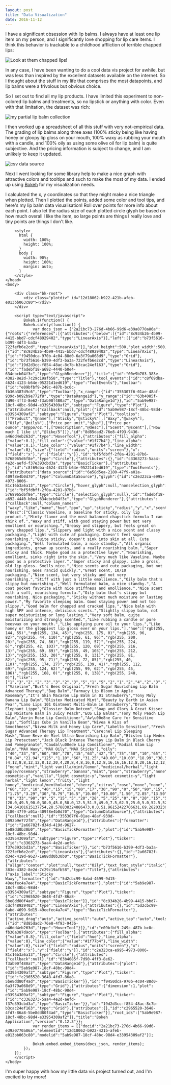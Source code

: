 ```yaml
---
layout: post
title: "Data Visualization"
date: 2016-11-12
---
```


I have a significant obsession with lip balms. I always have at least one lip item on my person, and I significantly love shopping for lip care items. I think this behavior is trackable to a childhood affliction of terrible chapped lips:

![Look at them chapped lips!](/img/chapped.jpg)

In any case, I have been wanting to do a cool data vis project for awhile, but was less than inspired by the excellent datasets available on the internet. So I thought about the stuff in my life that comprises the most datapoints, and lip balms were a frivolous but obvious choice.

So I set out to find all my lip products. I have limited this experiment to non-colored lip balms and treatments, so no lipstick or anything with color. Even with that limitation, the dataset was rich:

![my partial lip balm collection](/img/balms.jpg)

I then worked up a spreadsheet of all this stuff with very not-empirical data. The grading of lip balms along three axes (100% sticky being like having honey or gloopy lip gloss on your mouth, 100% waxy as rubbing your mouth with a candle, and 100% oily as using some olive oil for lip balm) is quite subjective. And the pricing information is subject to change, and I am unlikely to keep it updated.

![csv data source](/img/lippiespreadsheet.gif)

Next I went looking for some library help to make a nice graph with attractive colors and tooltips and such to make the most of my data. I ended up using [Bokeh](http://bokeh.pydata.org/en/latest/) for my visualization needs. 

I calculated the x, y coordinates so that they might make a nice triangle when plotted. Then I plotted the points, added some color and tool tips, and here's my lip balm data visualisation! Roll over points for more info about each point. I also let the radius size of each plotted circle glyph be based on how much overall I like the item, so large points are things I really love and tiny points are things I don't like.

<html lang="en">
    <head>
        <meta charset="utf-8">
        <title>Bokeh Plot</title>
        
<link rel="stylesheet" href="https://cdn.pydata.org/bokeh/release/bokeh-0.12.3.min.css" type="text/css" />
        
<script type="text/javascript" src="https://cdn.pydata.org/bokeh/release/bokeh-0.12.3.min.js"></script>
<script type="text/javascript">
    Bokeh.set_log_level("info");
</script>
        <style>
          html {
            width: 100%;
            height: 100%;
          }
          body {
            width: 90%;
            height: 100%;
            margin: auto;
          }
        </style>
    </head>
    <body>
        
        <div class="bk-root">
            <div class="plotdiv" id="12d18062-b922-421b-afeb-e013bb063c80"></div>
        </div>
        
        <script type="text/javascript">
            Bokeh.$(function() {
            Bokeh.safely(function() {
                var docs_json = {"2a21bc73-276d-4b66-99d6-e39a0770a86a":{"roots":{"references":[{"attributes":{"below":[{"id":"8c934b26-4b99-4415-bbd7-cdcf48929402","type":"LinearAxis"}],"left":[{"id":"b73f5616-b399-4df3-ba3a-722fefb6e2cd","type":"LinearAxis"}],"plot_height":500,"plot_width":500,"renderers":[{"id":"8c934b26-4b99-4415-bbd7-cdcf48929402","type":"LinearAxis"},{"id":"f9450dca-970b-4c04-88d0-6a3f79a068d9","type":"Grid"},{"id":"b73f5616-b399-4df3-ba3a-722fefb6e2cd","type":"LinearAxis"},{"id":"19d2d3cc-f854-48ac-8c7b-b3cac24ef163","type":"Grid"},{"id":"fadebf18-a692-4440-b0e4-634ebcb04f3c","type":"GlyphRenderer"}],"title":{"id":"00e9b703-383e-4382-8e2d-7c29c19afb58","type":"Title"},"tool_events":{"id":"c8f69dba-4624-4123-b64e-95221d1ed619","type":"ToolEvents"},"toolbar":{"id":"e09bfbf9-249c-487b-bc0c-fb36a387d9c6","type":"Toolbar"},"x_range":{"id":"355307f6-01ae-48af-939d-b092b9e772f8","type":"DataRange1d"},"y_range":{"id":"63b4085f-7d90-4ff3-8e62-f3ab90f480a7","type":"DataRange1d"}},"id":"5ab9e987-18cf-48bc-98d4-e33954309af2","subtype":"Figure","type":"Plot"},{"attributes":{"callback":null,"plot":{"id":"5ab9e987-18cf-48bc-98d4-e33954309af2","subtype":"Figure","type":"Plot"},"tooltips":[["Product","@name"],["Sticky","@sticky%"],["Waxy","@waxy%"],["Oily","@oily%"],["Price per unit","$@up"],["Price per ounce","$@ppo/oz."],["Description","@desc"],["Scent","@scent"],["How much I like it","@like/5"]]},"id":"8d85dad2-76e8-4f93-9436-a46dd4eb263d","type":"HoverTool"},{"attributes":{"fill_alpha":{"value":0.1},"fill_color":{"value":"#1f77b4"},"line_alpha":{"value":0.1},"line_color":{"value":"#1f77b4"},"line_width":{"value":0},"size":{"field":"radius","units":"screen"},"x":{"field":"x"},"y":{"field":"y"}},"id":"bf5fdbff-2f0a-4201-87b6-5768965d6f8e","type":"Circle"},{"attributes":{},"id":"c3363273-5aa4-4e2d-aefd-f37e393cbd3a","type":"BasicTicker"},{"attributes":{},"id":"c8f69dba-4624-4123-b64e-95221d1ed619","type":"ToolEvents"},{"attributes":{"data_source":{"id":"6a58d5ea-2180-47f9-a01a-409f8e4b0d70","type":"ColumnDataSource"},"glyph":{"id":"c2e323ca-e995-4973-8006-81c16b3a6a13","type":"Circle"},"hover_glyph":null,"nonselection_glyph":{"id":"bf5fdbff-2f0a-4201-87b6-5768965d6f8e","type":"Circle"},"selection_glyph":null},"id":"fadebf18-a692-4440-b0e4-634ebcb04f3c","type":"GlyphRenderer"},{"attributes":{"callback":null,"column_names":["waxy","like","name","hue","ppo","up","sticky","radius","y","x","scent","oily","desc"],"data":{"desc":["Classic Vaseline, a baseline for sticky, oily lip product.","Minty flavor and the most balanced chapstick formula I can think of.","Waxy and stiff, with good staying power but not very emollient or nourishing.","Greasy and slippery, but feels great on very chapped lips.","Slippery and light with a nice scent and classy packaging.","Light with cute af packaging. Doesn't feel super nourishing.","Quite sticky, doesn't sink into skin at all. Cute packaging.","Well formulated balm, a nice standby.","All organic ingredients, grown up scents, and a really nourishing balm.","Super sticky and thick. Maybe good as a protective layer.","Nourishing, emollient, sinks right into the skin.","Very much like Vaseline. Maybe good as a protective layer.","Super sticky and gloppy. Like a gross, old lip gloss. Smells nice.","Nice scents and cute packaging, but not nourishing. Goes rancid quickly.","Great scent, 10/10 packaging.","Nice scent, but very sticky and not very nourishing.","Stiff with just a little emollience.","Oily balm that's slippy but nourishing.","Well formulated balm, a nice standby.","A coat pocket favorite with nice stiffness and emollience.","Nice scent with a soft, nourishing formula.","Oily balm that's slippy but nourishing. Nice packaging.","Sticky without much moisture or lasting power.","My favorite sleeping balm. Good staying power and not too slippy.","Good balm for chapped and cracked lips.","Nice balm with high SPF and intense, delicious scents.","Slightly slippy balm, not super moisturizing or long lasting.","Very soft balm, quite moisturizing and strongly scented.","Like rubbing a candle or pure beeswax on your mouth.","Like applying pure oil to your lips.","Like honey or the gloppiest lip gloss ever on your lips."],"hue":["rgb(255, 144, 55)","rgb(255, 134, 45)","rgb(255, 175, 0)","rgb(255, 96, 82)","rgb(255, 44, 110)","rgb(255, 61, 96)","rgb(255, 200, 20)","rgb(255, 74, 86)","rgb(255, 119, 57)","rgb(255, 224, 6)","rgb(255, 42, 103)","rgb(255, 120, 69)","rgb(255, 216, 13)","rgb(255, 69, 89)","rgb(255, 49, 103)","rgb(255, 212, 13)","rgb(255, 153, 20)","rgb(255, 8, 131)","rgb(255, 81, 82)","rgb(255, 95, 71)","rgb(255, 72, 85)","rgb(255, 40, 110)","rgb(255, 174, 27)","rgb(255, 139, 41)","rgb(255, 112, 69)","rgb(255, 124, 62)","rgb(255, 99, 62)","rgb(255, 45, 106)","rgb(255, 168, 0)","rgb(255, 0, 138)","rgb(255, 240, 0)"],"like":["1","3","2","2","3","3","2","3","5","1","5","2","1","2","4","2","3","2","4","4","4","3","2","5","4","3","3","3","1","1","1"],"name":["Vaseline","Burt's Bees Original","Fresh Sugar Nourishing Lip Balm Advanced Therapy","Bag Balm","Farmacy Lip Bloom in Apple Rosemary","It's Skin Macaron Lip Balm in 01 Strawberry","Tony Moly Banana Lip Balm","Blistex Medicated Mint","Beauty by Earth in Asian Pear","Lano Lips 101 Ointment Multi-Balm in Strawberry","Drunk Elephant Lippe","Glossier Balm Dotcom","Soap and Glory A Great Kisser Lip Moisture Balm in Juicy Peach","EOS Lip Balms","Tony Moly Peach Lip Balm","Aerin Rose Lip Conditioner","Av\u00e8ne Care for Sensitive Lips","Softlips Cube in Vanilla Bean","Nivea A Kiss of Smoothness","Nivea Milk and Honey Lip Care","Labello Sensitive","Fresh Sugar Advanced Therapy Lip Treatment","Care:nel Lip Sleeping Mask","Nuxe Reve de Miel Ultra-Nourishing Lip Balm","Blistex Lip Medex Lip Protectant","Jack Black Intense Therapy Lip Balm in Black Cherry and Pomegranate","Caudal\u00ede Lip Conditioner","Rodial Glam Lip Balm","MAX Waxy","MAX Oily","MAX Sticky"],"oily":["40","33","0","60","80","70","15","63","42","5","75","50","10","65","75","10","15","95","60","52","62","80","20","30","50","45","45","77","0","100","0"],"ppo":["0.84","21.94","125","1.10","66","31.25","40.00","10.00","18.99","38.57","71.00","24.00","9.53","11.96","29.42","82.36","140.00","15.22","14.70","17.59","35.3","173.34","23.47","28.85","6.76","30","80.00","68.57","0","0","0"],"radius":[4,12,8,8,12,12,8,12,20,4,20,8,4,8,16,8,12,8,16,16,16,12,8,20,16,12,12,12,4,4,4],"scent":["none","mint","light vanilla/mint/lemon","medicinal/herbal","light apple/rosemary","strawberry","banana","mint","pear","strawberry","none","none","peach","fruity","peach","rose","light cosmetic-y","vanilla","light cosmetic-y","sweet cosmetic-y","light herbal","light lemon","fruity","light honey","medicinal/mentholated","cherry","citrus","rose","none","none","none"],"sticky":["60","33","10","40","15","15","80","17","30","90","0","50","90","15","10","85","15","0","20","20","15","10","55","30","40","45","10","10","0","0","100"],"up":["1.75","3.29","30","8.79","16.5","10.00","10.00","1.50","2.85","13.50","22.00","12.00","6.00","2.99","10.00","28.00","14.00","3.50","2.50","2.99","6.00","26.00","3.99","15.00","1.69","7.5","12.00","24.00","0","0","0"],"waxy":["0","33","90","0","5","15","5","20","28","5","25","0","0","20","15","5","70","5","20","28","22","10","25","40","10","10","45","13","100","0","0"],"x":[20.0,49.5,90.0,30.0,45.0,50.0,12.5,51.5,49.0,7.5,62.5,25.0,5.0,52.5,52.5,10.0,77.5,52.5,50.0,54.0,53.0,50.0,35.0,55.0,35.0,32.5,67.5,51.5,100.0,50.0,0.0],"y":[34.64101615137754,28.578838324886473,0.0,51.96152422706631,69.28203230275508,60.6217782649107,12.990381056766578,54.55960043841963,36.373066958946424,4.330127018922193,64.9519052838329,43.30127018922193,8.660254037844386,56.29165124598851,64.9519052838329,8.660254037844386,12.990381056766578,82.27241335952166,51.96152422706631,45.033320996790806,53.693575034635195,69.28203230275508,17.32050807568877,25.980762113533157,43.30127018922193,38.97114317029974,38.97114317029974,66.68395609140177,0.0,86.60254037844386,0.0]}},"id":"6a58d5ea-2180-47f9-a01a-409f8e4b0d70","type":"ColumnDataSource"},{"attributes":{"callback":null},"id":"355307f6-01ae-48af-939d-b092b9e772f8","type":"DataRange1d"},{"attributes":{"formatter":{"id":"2a66782f-d34d-419d-9627-1e88dd0b30b0","type":"BasicTickFormatter"},"plot":{"id":"5ab9e987-18cf-48bc-98d4-e33954309af2","subtype":"Figure","type":"Plot"},"ticker":{"id":"c3363273-5aa4-4e2d-aefd-f37e393cbd3a","type":"BasicTicker"}},"id":"b73f5616-b399-4df3-ba3a-722fefb6e2cd","type":"LinearAxis"},{"attributes":{},"id":"2a66782f-d34d-419d-9627-1e88dd0b30b0","type":"BasicTickFormatter"},{"attributes":{"align":"center","plot":null,"text":"Oily","text_font_style":"italic"},"id":"00e9b703-383e-4382-8e2d-7c29c19afb58","type":"Title"},{"attributes":{"axis_label":"Sticky                                                                                                    Waxy","formatter":{"id":"5d2cbc99-6abd-4699-9d15-49eefec4a7e4","type":"BasicTickFormatter"},"plot":{"id":"5ab9e987-18cf-48bc-98d4-e33954309af2","subtype":"Figure","type":"Plot"},"ticker":{"id":"c2965520-3648-4fd7-86a8-5be8dd80f4ad","type":"BasicTicker"}},"id":"8c934b26-4b99-4415-bbd7-cdcf48929402","type":"LinearAxis"},{"attributes":{},"id":"5d2cbc99-6abd-4699-9d15-49eefec4a7e4","type":"BasicTickFormatter"},{"attributes":{"active_drag":"auto","active_scroll":"auto","active_tap":"auto","tools":[{"id":"8d85dad2-76e8-4f93-9436-a46dd4eb263d","type":"HoverTool"}]},"id":"e09bfbf9-249c-487b-bc0c-fb36a387d9c6","type":"Toolbar"},{"attributes":{"fill_alpha":{"value":0.8},"fill_color":{"field":"hue"},"line_alpha":{"value":0},"line_color":{"value":"#1f77b4"},"line_width":{"value":0},"size":{"field":"radius","units":"screen"},"x":{"field":"x"},"y":{"field":"y"}},"id":"c2e323ca-e995-4973-8006-81c16b3a6a13","type":"Circle"},{"attributes":{"callback":null},"id":"63b4085f-7d90-4ff3-8e62-f3ab90f480a7","type":"DataRange1d"},{"attributes":{"plot":{"id":"5ab9e987-18cf-48bc-98d4-e33954309af2","subtype":"Figure","type":"Plot"},"ticker":{"id":"c2965520-3648-4fd7-86a8-5be8dd80f4ad","type":"BasicTicker"}},"id":"f9450dca-970b-4c04-88d0-6a3f79a068d9","type":"Grid"},{"attributes":{"dimension":1,"plot":{"id":"5ab9e987-18cf-48bc-98d4-e33954309af2","subtype":"Figure","type":"Plot"},"ticker":{"id":"c3363273-5aa4-4e2d-aefd-f37e393cbd3a","type":"BasicTicker"}},"id":"19d2d3cc-f854-48ac-8c7b-b3cac24ef163","type":"Grid"},{"attributes":{},"id":"c2965520-3648-4fd7-86a8-5be8dd80f4ad","type":"BasicTicker"}],"root_ids":["5ab9e987-18cf-48bc-98d4-e33954309af2"]},"title":"Bokeh Application","version":"0.12.3"}};
                var render_items = [{"docid":"2a21bc73-276d-4b66-99d6-e39a0770a86a","elementid":"12d18062-b922-421b-afeb-e013bb063c80","modelid":"5ab9e987-18cf-48bc-98d4-e33954309af2"}];
                
                Bokeh.embed.embed_items(docs_json, render_items);
            });
        });
        </script>
    </body>
</html>

I'm super happy with how my little data vis project turned out, and I'm excited to try more!
